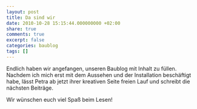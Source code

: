 ```yaml
---
layout: post
title: Da sind wir
date: 2010-10-28 15:15:44.000000000 +02:00
share: true
comments: true
excerpt: false
categories: baublog
tags: []
---
```


Endlich haben wir angefangen, unseren Baublog mit Inhalt zu füllen.
Nachdem ich mich erst mit dem Aussehen und der Installation beschäftigt habe, lässt Petra ab jetzt ihrer kreativen Seite freien Lauf und schreibt die nächsten Beiträge.

Wir wünschen euch viel Spaß beim Lesen!
